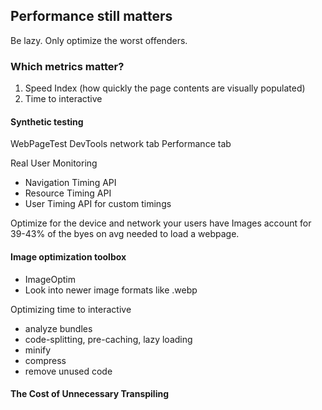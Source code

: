 ## Performance still matters

Be lazy. Only optimize the worst offenders.

### Which metrics matter?
1. Speed Index (how quickly the page contents are visually populated)
2. Time to interactive

#### Synthetic testing
WebPageTest
DevTools network tab
Performance tab

Real User Monitoring
* Navigation Timing API
* Resource Timing API
* User Timing API for custom timings

Optimize for the device and network your users have
Images account for 39-43% of the byes on avg needed to load a webpage.
#### Image optimization toolbox
* ImageOptim
* Look into newer image formats like .webp

Optimizing time to interactive
* analyze bundles
* code-splitting, pre-caching, lazy loading
* minify
* compress
* remove unused code

#### The Cost of Unnecessary Transpiling